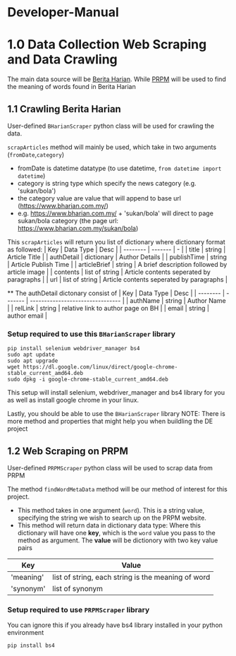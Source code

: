 # Developer-Manual
# 1.0 Data Collection Web Scraping and Data Crawling
The main data source will be [Berita Harian](https://www.bharian.com.my/). While [PRPM](https://prpm.dbp.gov.my/) will be used to find the meaning of words found in Berita Harian
## 1.1 Crawling Berita Harian
User-defined `BHarianScraper` python class will be used for crawling the data.

`scrapArticles` method will mainly be used, which take in two arguments (`fromDate`,`category`)
* fromDate is datetime datatype (to use datetime, `from datetime import datetime`)
* category is string type which specify the news category (e.g. 'sukan/bola')
*   the category value are value that will append to base url (https://www.bharian.com.my/)
*   e.g. https://www.bharian.com.my/ + 'sukan/bola' will direct to page sukan/bola category (the page url: https://www.bharian.com.my/sukan/bola)

This `scrapArticles` will return you list of dictionary where dictionary format as followed:
| Key    | Data Type | Desc |
| -------- | ------- | - |
| title  | string    | Article Title |
| authDetail | dictionary    | Author Details  |
| publishTime    | string    | Article Publish Time |
| articleBrief    | string    | A brief description followed by article image |
| contents | list of string    | Article contents seperated by paragraphs |
| url | list of string    | Article contents seperated by paragraphs |


** The authDetail dictonary consist of
| Key    | Data Type | Desc |
| -------- | ------- | -------------------------------- |
| authName  | string    | Author Name |
| relLink | string    | relative link to author page on BH  |
| email    | string    | author email |

### Setup required to use this `BHarianScraper` library
```
pip install selenium webdriver_manager bs4
sudo apt update
sudo apt upgrade
wget https://dl.google.com/linux/direct/google-chrome-stable_current_amd64.deb
sudo dpkg -i google-chrome-stable_current_amd64.deb
```
This setup will install selenium, webdriver_manager and bs4 library for you as well as install google chrome in your linux.

Lastly, you should be able to use the `BHarianScraper` library 
NOTE: There is more method and properties that might help you when buildling the DE project

## 1.2 Web Scraping on PRPM
User-defined `PRPMScraper` python class will be used to scrap data from PRPM

The method `findWordMetaData` method will be our method of interest for this project.
* This method takes in one argument (`word`). This is a string value, specifying the string we wish to search up on the PRPM website.
* This method will return data in dictionary data type:
  Where this dictionary will have one __key__, which is the `word` value you pass to the method as argument.
  The __value__ will be dictionory with two key value pairs


| Key | Value |
| -------- | ---------- |
| 'meaning' | list of string, each string is the meaning of word |
| 'synonym' | list of synonym |
 
### Setup required to use `PRPMScraper` library
You can ignore this if you already have bs4 library installed in your python environment
```
pip install bs4
```



